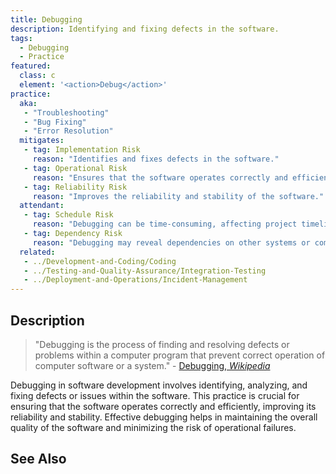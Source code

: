 ```yaml
---
title: Debugging
description: Identifying and fixing defects in the software.
tags: 
  - Debugging
  - Practice
featured: 
  class: c
  element: '<action>Debug</action>'
practice:
  aka: 
   - "Troubleshooting"
   - "Bug Fixing"
   - "Error Resolution"
  mitigates:
   - tag: Implementation Risk
     reason: "Identifies and fixes defects in the software."
   - tag: Operational Risk
     reason: "Ensures that the software operates correctly and efficiently."
   - tag: Reliability Risk
     reason: "Improves the reliability and stability of the software."
  attendant:
   - tag: Schedule Risk
     reason: "Debugging can be time-consuming, affecting project timelines."
   - tag: Dependency Risk
     reason: "Debugging may reveal dependencies on other systems or components."
  related:
   - ../Development-and-Coding/Coding
   - ../Testing-and-Quality-Assurance/Integration-Testing
   - ../Deployment-and-Operations/Incident-Management
---
```


<PracticeIntro details={frontMatter} /> 

## Description

> "Debugging is the process of finding and resolving defects or problems within a computer program that prevent correct operation of computer software or a system." - [Debugging, _Wikipedia_](https://en.wikipedia.org/wiki/Debugging)

Debugging in software development involves identifying, analyzing, and fixing defects or issues within the software. This practice is crucial for ensuring that the software operates correctly and efficiently, improving its reliability and stability. Effective debugging helps in maintaining the overall quality of the software and minimizing the risk of operational failures.

## See Also

<TagList tag="Debugging" />

